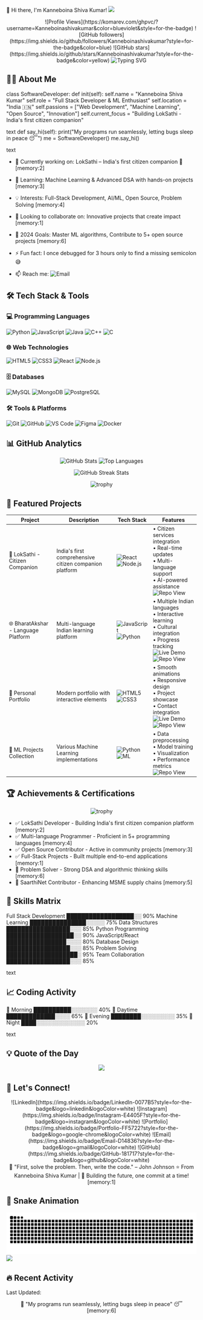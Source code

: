🚀 Hi there, I'm Kanneboina Shiva Kumar! <img src="https://media.giphy.com/media/hvRJCLFzcasrR4ia7z/giphy.gif" width="35">

<div align="center">
![Profile Views](https://komarev.com/ghpvc/?username=Kanneboinashivakumar&color=blueviolet&style=for-the-badge)
![GitHub followers](https://img.shields.io/github/followers/Kanneboinashivakumar?style=for-the-badge&color=blue)
![GitHub stars](https://img.shields.io/github/stars/Kanneboinashivakumar?style=for-the-badge&color=yellow)

<img src="https://readme-typing-svg.herokuapp.com?font=Fira+Code&weight=600&size=28&duration=4000&pause=1000&color=58A6FF&center=true&vCenter=true&width=600&lines=Full+Stack+Developer+%7C+ML+Enthusiast;Building+LokSathi+%7C+Open+Source+Contributor;Problem+Solver+%7C+Innovative+Thinker" alt="Typing SVG" />
</div>

## 👨‍💻 About Me

class SoftwareDeveloper:
def init(self):
self.name = "Kanneboina Shiva Kumar"
self.role = "Full Stack Developer & ML Enthusiast"
self.location = "India 🇮🇳"
self.passions = ["Web Development", "Machine Learning", "Open Source", "Innovation"]
self.current_focus = "Building LokSathi - India's first citizen companion"

text
def say_hi(self):
    print("My programs run seamlessly, letting bugs sleep in peace 😴")
me = SoftwareDeveloper()
me.say_hi()

text

- 🔭 Currently working on: LokSathi – India's first citizen companion 🚀 [memory:2]
- 🌱 Learning: Machine Learning & Advanced DSA with hands-on projects [memory:3]
- 💡 Interests: Full-Stack Development, AI/ML, Open Source, Problem Solving [memory:4]
- 🤝 Looking to collaborate on: Innovative projects that create impact [memory:1]
- 🎯 2024 Goals: Master ML algorithms, Contribute to 5+ open source projects [memory:6]
- ⚡ Fun fact: I once debugged for 3 hours only to find a missing semicolon 😅

- 📫 Reach me: ![Email](https://img.shields.io/badge/Email-D14836?style=flat&logo=gmail&logoColor=white)

## 🛠️ Tech Stack & Tools

### 💻 Programming Languages
![Python](https://img.shields.io/badge/Python-3776AB?style=for-the-badge&logo=python&logoColor=white)
![JavaScript](https://img.shields.io/badge/JavaScript-F7DF1E?style=for-the-badge&logo=javascript&logoColor=black)
![Java](https://img.shields.io/badge/Java-ED8B00?style=for-the-badge&logo=openjdk&logoColor=white)
![C++](https://img.shields.io/badge/C++-00599C?style=for-the-badge&logo=c%252B%252B&logoColor=white)
![C](https://img.shields.io/badge/C-A8B9CC?style=for-the-badge&logo=c&logoColor=black)

### 🌐 Web Technologies
![HTML5](https://img.shields.io/badge/HTML5-E34F26?style=for-the-badge&logo=html5&logoColor=white)
![CSS3](https://img.shields.io/badge/CSS3-1572B6?style=for-the-badge&logo=css3&logoColor=white)
![React](https://img.shields.io/badge/React-20232A?style=for-the-badge&logo=react&logoColor=61DAFB)
![Node.js](https://img.shields.io/badge/Node.js-339933?style=for-the-badge&logo=node.js&logoColor=white)

### 🗄️ Databases
![MySQL](https://img.shields.io/badge/MySQL-4479A1?style=for-the-badge&logo=mysql&logoColor=white)
![MongoDB](https://img.shields.io/badge/MongoDB-47A248?style=for-the-badge&logo=mongodb&logoColor=white)
![PostgreSQL](https://img.shields.io/badge/PostgreSQL-336791?style=for-the-badge&logo=postgresql&logoColor=white)

### 🛠️ Tools & Platforms
![Git](https://img.shields.io/badge/Git-F05032?style=for-the-badge&logo=git&logoColor=white)
![GitHub](https://img.shields.io/badge/GitHub-181717?style=for-the-badge&logo=github&logoColor=white)
![VS Code](https://img.shields.io/badge/VS_Code-007ACC?style=for-the-badge&logo=visual-studio-code&logoColor=white)
![Figma](https://img.shields.io/badge/Figma-F24E1E?style=for-the-badge&logo=figma&logoColor=white)
![Docker](https://img.shields.io/badge/Docker-2496ED?style=for-the-badge&logo=docker&logoColor=white)

## 📊 GitHub Analytics

<p align="center">
  <img height="180em" src="https://github-readme-stats.vercel.app/api?username=Kanneboinashivakumar&show_icons=true&theme=tokyonight&include_all_commits=true&count_private=true" alt="GitHub Stats" />
  <img height="180em" src="https://github-readme-stats.vercel.app/api/top-langs/?username=Kanneboinashivakumar&layout=compact&theme=tokyonight&langs_count=8" alt="Top Languages" />
</p>

<p align="center">
  <img src="https://streak-stats.demolab.com/?user=Kanneboinashivakumar&theme=tokyonight" alt="GitHub Streak Stats" />
</p>

<p align="center">
  <img src="https://github-profile-trophy.vercel.app/?username=Kanneboinashivakumar&theme=tokyonight&no-frame=true&row=1&column=7" alt="trophy" />
</p>

## 🚀 Featured Projects

| Project | Description | Tech Stack | Features |
|---------|-------------|------------|----------|
| 🎯 LokSathi - Citizen Companion | India's first comprehensive citizen companion platform | ![React](https://img.shields.io/badge/React-20232A?style=flat&logo=react&logoColor=61DAFB) ![Node.js](https://img.shields.io/badge/Node.js-339933?style=flat&logo=node.js&logoColor=white) | • Citizen services integration<br>• Real-time updates<br>• Multi-language support<br>• AI-powered assistance <br>![Repo View](https://img.shields.io/badge/Repo-View-blue?style=for-the-badge) |
| 🌐 BharatAkshar - Language Platform | Multi-language Indian learning platform | ![JavaScript](https://img.shields.io/badge/JavaScript-F7DF1E?style=flat&logo=javascript&logoColor=black) ![Python](https://img.shields.io/badge/Python-3776AB?style=flat&logo=python&logoColor=white) | • Multiple Indian languages<br>• Interactive learning<br>• Cultural integration<br>• Progress tracking <br>![Live Demo](https://img.shields.io/badge/Live-Demo-green?style=for-the-badge) ![Repo View](https://img.shields.io/badge/Repo-View-blue?style=for-the-badge) |
| 💼 Personal Portfolio | Modern portfolio with interactive elements | ![HTML5](https://img.shields.io/badge/HTML5-E34F26?style=flat&logo=html5&logoColor=white) ![CSS3](https://img.shields.io/badge/CSS3-1572B6?style=flat&logo=css3&logoColor=white) | • Smooth animations<br>• Responsive design<br>• Project showcase<br>• Contact integration <br>![Live Demo](https://img.shields.io/badge/Live-Demo-green?style=for-the-badge) ![Repo View](https://img.shields.io/badge/Repo-View-blue?style=for-the-badge) |
| 🤖 ML Projects Collection | Various Machine Learning implementations | ![Python](https://img.shields.io/badge/Python-3776AB?style=flat&logo=python&logoColor=white) ![ML](https://img.shields.io/badge/ML-FF6F00?style=flat&logo=tensorflow&logoColor=white) | • Data preprocessing<br>• Model training<br>• Visualization<br>• Performance metrics <br>![Repo View](https://img.shields.io/badge/Repo-View-blue?style=for-the-badge) |

## 🏆 Achievements & Certifications

<p align="center">
  <img src="https://github-profile-trophy.vercel.app/?username=Kanneboinashivakumar&theme=tokyonight&no-frame=true&column=7" alt="trophy" />
</p>

- ✅ LokSathi Developer - Building India's first citizen companion platform [memory:2]
- ✅ Multi-language Programmer - Proficient in 5+ programming languages [memory:4]
- ✅ Open Source Contributor - Active in community projects [memory:3]
- ✅ Full-Stack Projects - Built multiple end-to-end applications [memory:1]
- 🎯 Problem Solver - Strong DSA and algorithmic thinking skills [memory:6]
- 💼 SaarthiNet Contributor - Enhancing MSME supply chains [memory:5]

## 💼 Skills Matrix

Full Stack Development ██████████████████░░ 90%
Machine Learning ███████████████░░░░░ 75%
Data Structures █████████████████░░░ 85%
Python Programming ██████████████████░░ 90%
JavaScript/React ████████████████░░░░ 80%
Database Design █████████████████░░░ 85%
Problem Solving ███████████████████░ 95%
Team Collaboration █████████████████░░░ 85%

text

## 📈 Coding Activity

<!--START_SECTION:waka-->
🌅 Morning ██████████░░░░░░░ 40%
🌆 Daytime █████████████░░░░ 65%
🌃 Evening ████████░░░░░░░░░ 35%
🌙 Night ████░░░░░░░░░░░░░ 20%

text
<!--END_SECTION:waka-->

## 💡 Quote of the Day

<div align="center">
<img src="https://quotes-github-readme.vercel.app/api?type=horizontal&theme=tokyonight" />
</div>

## 🤝 Let's Connect!

<div align="center">
![LinkedIn](https://img.shields.io/badge/LinkedIn-0077B5?style=for-the-badge&logo=linkedin&logoColor=white)
![Instagram](https://img.shields.io/badge/Instagram-E4405F?style=for-the-badge&logo=instagram&logoColor=white)
![Portfolio](https://img.shields.io/badge/Portfolio-FF5722?style=for-the-badge&logo=google-chrome&logoColor=white)
![Email](https://img.shields.io/badge/Email-D14836?style=for-the-badge&logo=gmail&logoColor=white)
![GitHub](https://img.shields.io/badge/GitHub-181717?style=for-the-badge&logo=github&logoColor=white)
</div>

<div align="center">
💭 "First, solve the problem. Then, write the code." – John Johnson
⭐️ From Kanneboina Shiva Kumar | 🚀 Building the future, one commit at a time! [memory:1]
</div>

## 🐍 Snake Animation

<div align="center">
<img src="https://raw.githubusercontent.com/Kanneboinashivakumar/Kanneboinashivakumar/output/github-contribution-grid-snake.svg" />
</div>

<img src="https://capsule-render.vercel.app/api?type=waving&color=gradient&height=100&section=footer"/>

## 🔥 Recent Activity

<!--RECENT_ACTIVITY:start-->
<!--RECENT_ACTIVITY:end-->
<!--RECENT_ACTIVITY:last_update-->
Last Updated: <!--RECENT_ACTIVITY:last_update-->
<!--RECENT_ACTIVITY:last_update_end-->

<div align="center">
🎯 "My programs run seamlessly, letting bugs sleep in peace" 😴 [memory:6]
</div>
